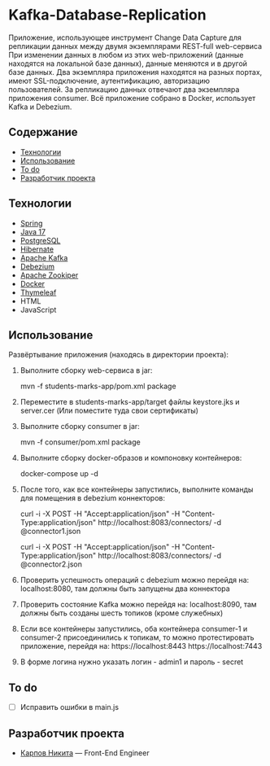 # Kafka-Database-Replication
Приложение, использующее инструмент Change Data Capture для репликации данных между двумя экземплярами REST-full web-сервиса
При изменении данных в любом из этих web-приложений (данные находятся на локальной базе данных),
данные меняются и в другой базе данных. Два экземпляра приложения находятся на разных портах, имеют SSL-подключение,
аутентификацию, авторизацию пользователей. За репликацию данных отвечают два экземпляра приложения consumer.
Всё приложение собрано в Docker, использует Kafka и Debezium.

## Содержание
- [Технологии](#технологии)
- [Использование](#использование)
- [To do](#to-do)
- [Разработчик проекта](#разработчик-проекта)

## Технологии
- [Spring](https://spring.io/)
- [Java 17](https://www.java.com/)
- [PostgreSQL](https://www.postgresql.org/)
- [Hibernate](https://hibernate.org/)
- [Apache Kafka](https://kafka.apache.org/)
- [Debezium](https://debezium.io/)
- [Apache Zookiper](https://zookeeper.apache.org/)
- [Docker](https://www.docker.com/)
- [Thymeleaf](https://www.thymeleaf.org/)
- HTML
- JavaScript

## Использование
Развёртывание приложения (находясь в директории проекта):

1. Выполните сборку web-сервиса в jar: 

   mvn -f students-marks-app/pom.xml package

3. Переместите в students-marks-app/target файлы keystore.jks и server.cer (Или поместите туда свои сертификаты)

4. Выполните сборку consumer в jar:

   mvn -f consumer/pom.xml package

5. Выполните сборку docker-образов и компоновку контейнеров:

   docker-compose up -d

7. После того, как все контейнеры запустились, выполните команды для помещения в debezium коннекторов:
   
   curl -i -X POST -H "Accept:application/json" -H  "Content-Type:application/json" http://localhost:8083/connectors/ -d @connector1.json
   
   curl -i -X POST -H "Accept:application/json" -H  "Content-Type:application/json" http://localhost:8083/connectors/ -d @connector2.json

8. Проверить успешность операций с debezium можно перейдя на: localhost:8080, там должны быть запущены два коннектора

9. Проверить состояние Kafka можно перейдя на: localhost:8090, там должны быть созданы шесть топиков (кроме служебных)

10. Если все контейнеры запустились, оба контейнера consumer-1 и consumer-2 присоединились к топикам, то можно протестировать приложение, перейдя на:
    https://localhost:8443
    https://localhost:7443

11. В форме логина нужно указать логин - admin1 и пароль - secret

## To do
- [ ] Исправить ошибки в main.js

## Разработчик проекта
- [Карпов Никита](t.me/karpoffN) — Front-End Engineer
